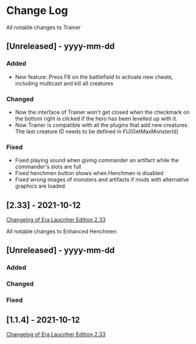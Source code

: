 
# Change Log
All notable changes to Trainer

## [Unreleased] - yyyy-mm-dd

### Added
- New feature: Press F6 on the battlefield to activate new cheats, including multicast and kill all creatures

### Changed
- Now the interface of Trainer won't get closed when the checkmark on the bottom right is clicked if the hero has been levelled up with it.
- Now Trainer is compatible with all the plugins that add new creatures. The last creature ID needs to be defined in FU(GetMaxMonsterId)

### Fixed
- Fixed playing sound when giving commander an artifact while the commander's slots are full
- Fixed henchmen button shows when Henchmen is disabled
- Fixed wrong images of monsters and artifacts if mods with alternative graphics are loaded.


## [2.33] - 2021-10-12
[Changelog of Era Laucnher Edition 2.33](http://wforum.heroes35.net/showthread.php?tid=5235&pid=129486#pid129486)




All notable changes to Enhanced Henchmen

## [Unreleased] - yyyy-mm-dd

### Added

### Changed

### Fixed

## [1.1.4] - 2021-10-12
[Changelog of Era Laucnher Edition 2.33](http://wforum.heroes35.net/showthread.php?tid=5235&pid=129486#pid129486)
